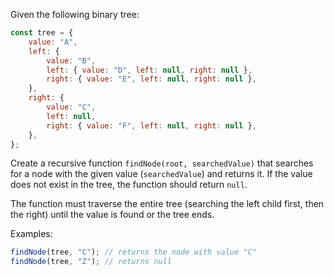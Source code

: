 Given the following binary tree:

```js
const tree = {
	value: "A",
	left: {
		value: "B",
		left: { value: "D", left: null, right: null },
		right: { value: "E", left: null, right: null },
	},
	right: {
		value: "C",
		left: null,
		right: { value: "F", left: null, right: null },
	},
};
```

Create a recursive function `findNode(root, searchedValue)` that searches for a node with the given value (`searchedValue`) and returns it.
If the value does not exist in the tree, the function should return `null`.

The function must traverse the entire tree (searching the left child first, then the right) until the value is found or the tree ends.

Examples:

```js
findNode(tree, "C"); // returns the node with value "C"
findNode(tree, "Z"); // returns null
```

